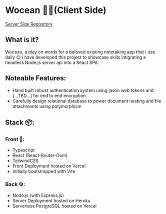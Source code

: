 # Wocean 🌊📃(Client Side)
[Server Side Repository](https://www.example.com](https://github.com/WillNeve/wocean_server))
## What is it?
Wocean, a play on words for a beloved existing notetaking app that I use daily 😉
I have developed this project to showcase skills intigrating a headless Node.js server api into a React SPA.
## Noteable Features:
- Hand built robust authentication system using jason web tokens and [...TBD...] for end to end encryption.
- Carefully design relational database to power document nesting and file attachments using polymorphism
## Stack 📦:
### Front 🎨:
- Typescript
- React (React-Router-Dom)
- TailwindCSS
- Front Deployment hosted on Vercel
- Initially bootstrapped with Vite
### Back ⚙️:
- Node.js (with Express.js)
- Server Deployment hosted on Heroku
- Serverless PostgreSQL hosted on Vercel
